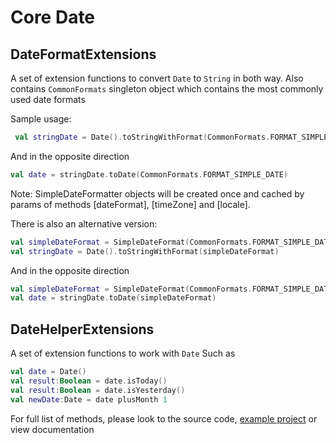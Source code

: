 Core Date
============

DateFormatExtensions
--------------------
A set of extension functions to convert ```Date``` to ```String``` in both way.
Also contains ```CommonFormats``` singleton object which contains the most commonly used date formats

Sample usage:
```kotlin
 val stringDate = Date().toStringWithFormat(CommonFormats.FORMAT_SIMPLE_DATE)
``` 
And in the opposite direction
```kotlin
val date = stringDate.toDate(CommonFormats.FORMAT_SIMPLE_DATE)
```
Note: SimpleDateFormatter objects will be created once and cached by 
params of methods [dateFormat], [timeZone] and [locale]. 

There is also an alternative version:
```kotlin
val simpleDateFormat = SimpleDateFormat(CommonFormats.FORMAT_SIMPLE_DATE, Locale.getDefault())
val stringDate = Date().toStringWithFormat(simpleDateFormat)
``` 
And in the opposite direction
```kotlin
val simpleDateFormat = SimpleDateFormat(CommonFormats.FORMAT_SIMPLE_DATE, Locale.getDefault())
val date = stringDate.toDate(simpleDateFormat)
```



DateHelperExtensions
--------------------
A set of extension functions to work with ```Date```
Such as
```kotlin
val date = Date()
val result:Boolean = date.isToday()
val result:Boolean = date.isYesterday()
val newDate:Date = date plusMonth 1
```
For full list of methods, please look to the source code, [example project](../app/src/main/java/com/nullgr/androidcore/date)
or view documentation